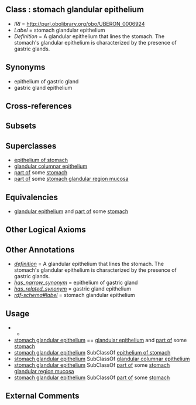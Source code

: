 
## Class : stomach glandular epithelium

 * *IRI* = http://purl.obolibrary.org/obo/UBERON_0006924
 * *Label* = stomach glandular epithelium
 * *Definition* = A glandular epithelium that lines the stomach. The stomach's glandular epithelium is characterized by the presence of gastric glands.

## Synonyms

 * epithelium of gastric gland
 * gastric gland epithelium

## Cross-references


## Subsets


## Superclasses

 * [epithelium of stomach](../../UBERON/76/UBERON_0001276.md)
 * [glandular columnar epithelium](../../UBERON/29/UBERON_0006929.md)
 * [part of](../../BFO/50/BFO_0000050.md) some [stomach](../../UBERON/45/UBERON_0000945.md)
 * [part of](../../BFO/50/BFO_0000050.md) some [stomach glandular region mucosa](../../UBERON/31/UBERON_0006931.md)

## Equivalencies

 * [glandular epithelium](../../UBERON/99/UBERON_0006799.md) and [part of](../../BFO/50/BFO_0000050.md) some [stomach](../../UBERON/45/UBERON_0000945.md)

## Other Logical Axioms


## Other Annotations

 * *[definition](../../IAO/15/IAO_0000115.md)* = A glandular epithelium that lines the stomach. The stomach's glandular epithelium is characterized by the presence of gastric glands.
 * *[has_narrow_synonym](../../ym/oboInOwl#hasNarrowSynonym.md)* = epithelium of gastric gland
 * *[has_related_synonym](../../ym/oboInOwl#hasRelatedSynonym.md)* = gastric gland epithelium
 * *[rdf-schema#label](../../el/rdf-schema#label.md)* = stomach glandular epithelium

## Usage

 * -
 * [stomach glandular epithelium](../../UBERON/24/UBERON_0006924.md) == [glandular epithelium](../../UBERON/99/UBERON_0006799.md) and [part of](../../BFO/50/BFO_0000050.md) some [stomach](../../UBERON/45/UBERON_0000945.md)
 * [stomach glandular epithelium](../../UBERON/24/UBERON_0006924.md) SubClassOf [epithelium of stomach](../../UBERON/76/UBERON_0001276.md)
 * [stomach glandular epithelium](../../UBERON/24/UBERON_0006924.md) SubClassOf [glandular columnar epithelium](../../UBERON/29/UBERON_0006929.md)
 * [stomach glandular epithelium](../../UBERON/24/UBERON_0006924.md) SubClassOf [part of](../../BFO/50/BFO_0000050.md) some [stomach glandular region mucosa](../../UBERON/31/UBERON_0006931.md)
 * [stomach glandular epithelium](../../UBERON/24/UBERON_0006924.md) SubClassOf [part of](../../BFO/50/BFO_0000050.md) some [stomach](../../UBERON/45/UBERON_0000945.md)

## External Comments

